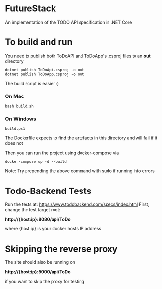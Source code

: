 # FutureStack
An implementation of the TODO API specification in .NET Core

# To build and run
You need to publish both ToDoAPI and ToDoApp's .csproj files to an **out** directory

```
dotnet publish ToDoApi.csproj -o out
dotnet publish ToDoApp.csproj -o out
```
The build script is easier :)

### On Mac
```
bash build.sh
```

### On Windows
```
build.ps1
```

The Dockerfile expects to find the artefacts in this directory and will fail if it does not

Then you can run the project using docker-compose via

```
docker-compose up -d --build
```

Note: Try prepending the above command with sudo if running into errors 

# Todo-Backend Tests
Run the tests at: https://www.todobackend.com/specs/index.html
First, change the test target root: 

**http://{host:ip}:8080/api/ToDo**

where {host:ip} is your docker hosts IP address

# Skipping the reverse proxy
The site should also be running on 

**http://{host:ip}:5000/api/ToDo**

if you want to skip the proxy for testing

